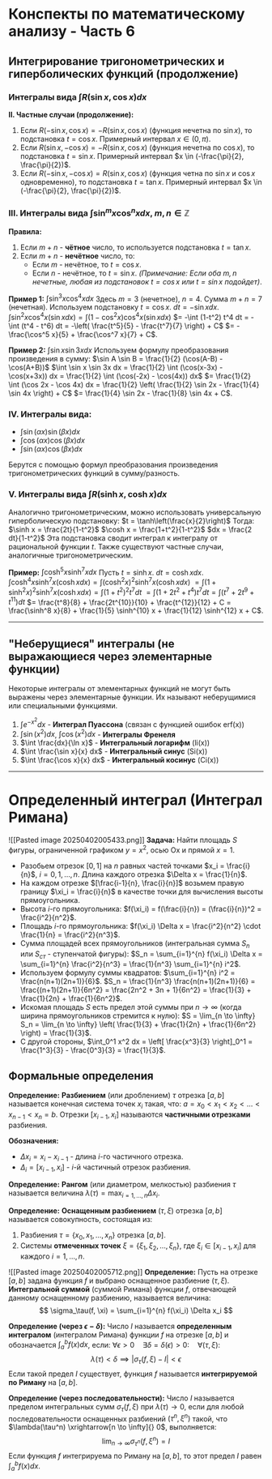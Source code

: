 # Конспекты по математическому анализу - Часть 6

## Интегрирование тригонометрических и гиперболических функций (продолжение)

### Интегралы вида $\int R(\sin x, \cos x) dx$

**II. Частные случаи (продолжение):**

1.  Если $R(-\sin x, \cos x) = -R(\sin x, \cos x)$ (функция нечетна по $\sin x$), то подстановка $t = \cos x$. Примерный интервал $x \in (0, \pi)$.
2.  Если $R(\sin x, -\cos x) = -R(\sin x, \cos x)$ (функция нечетна по $\cos x$), то подстановка $t = \sin x$. Примерный интервал $x \in (-\frac{\pi}{2}, \frac{\pi}{2})$.
3.  Если $R(-\sin x, -\cos x) = R(\sin x, \cos x)$ (функция четна по $\sin x$ и $\cos x$ одновременно), то подстановка $t = \tan x$. Примерный интервал $x \in (-\frac{\pi}{2}, \frac{\pi}{2})$.

### III. Интегралы вида $\int \sin^m x \cos^n x dx$, $m, n \in \mathbb{Z}$

**Правила:**
1.  Если $m+n$ - **чётное** число, то используется подстановка $t = \tan x$.
2.  Если $m+n$ - **нечётное** число, то:
    *   Если $m$ - нечётное, то $t = \cos x$.
    *   Если $n$ - нечётное, то $t = \sin x$.
    *(Примечание: Если оба $m, n$ нечетные, любая из подстановок $t=\cos x$ или $t=\sin x$ подойдет)*.

**Пример 1:**
$\int \sin^3 x \cos^4 x dx$
Здесь $m=3$ (нечетное), $n=4$. Сумма $m+n=7$ (нечетная). Используем подстановку $t = \cos x$.
$dt = -\sin x dx$.
$\int \sin^2 x \cos^4 x (\sin x dx) = \int (1-\cos^2 x) \cos^4 x (\sin x dx)$
$= -\int (1-t^2) t^4 dt = -\int (t^4 - t^6) dt = -\left( \frac{t^5}{5} - \frac{t^7}{7} \right) + C$
$= -\frac{\cos^5 x}{5} + \frac{\cos^7 x}{7} + C$.

**Пример 2:**
$\int \sin x \sin 3x dx$
Используем формулу преобразования произведения в сумму: $\sin A \sin B = \frac{1}{2} (\cos(A-B) - \cos(A+B))$
$\int \sin x \sin 3x dx = \frac{1}{2} \int (\cos(x-3x) - \cos(x+3x)) dx = \frac{1}{2} \int (\cos(-2x) - \cos(4x)) dx$
$= \frac{1}{2} \int (\cos 2x - \cos 4x) dx = \frac{1}{2} \left( \frac{1}{2} \sin 2x - \frac{1}{4} \sin 4x \right) + C$
$= \frac{1}{4} \sin 2x - \frac{1}{8} \sin 4x + C$.

### IV. Интегралы вида:
*   $\int \sin(\alpha x) \sin(\beta x) dx$
*   $\int \cos(\alpha x) \cos(\beta x) dx$
*   $\int \sin(\alpha x) \cos(\beta x) dx$

Берутся с помощью формул преобразования произведения тригонометрических функций в сумму/разность.

### V. Интегралы вида $\int R(\sinh x, \cosh x) dx$

Аналогично тригонометрическим, можно использовать универсальную гиперболическую подстановку:
$t = \tanh\left(\frac{x}{2}\right)$
Тогда:
$\sinh x = \frac{2t}{1-t^2}$
$\cosh x = \frac{1+t^2}{1-t^2}$
$dx = \frac{2 dt}{1-t^2}$
Эта подстановка сводит интеграл к интегралу от рациональной функции $t$. Также существуют частные случаи, аналогичные тригонометрическим.

**Пример:**
$\int \cosh^5 x \sinh^7 x dx$
Пусть $t = \sinh x$. $dt = \cosh x dx$.
$\int \cosh^4 x \sinh^7 x (\cosh x dx) = \int (\cosh^2 x)^2 \sinh^7 x (\cosh x dx)$
$= \int (1+\sinh^2 x)^2 \sinh^7 x (\cosh x dx) = \int (1+t^2)^2 t^7 dt$
$= \int (1+2t^2+t^4) t^7 dt = \int (t^7 + 2t^9 + t^{11}) dt$
$= \frac{t^8}{8} + \frac{2t^{10}}{10} + \frac{t^{12}}{12} + C = \frac{\sinh^8 x}{8} + \frac{1}{5} \sinh^{10} x + \frac{1}{12} \sinh^{12} x + C$.

---

## "Неберущиеся" интегралы (не выражающиеся через элементарные функции)

Некоторые интегралы от элементарных функций не могут быть выражены через элементарные функции. Их называют неберущимися или специальными функциями.

1.  $\int e^{-x^2} dx$ - **Интеграл Пуассона** (связан с функцией ошибок erf(x))
2.  $\int \sin(x^2) dx$, $\int \cos(x^2) dx$ - **Интегралы Френеля**
3.  $\int \frac{dx}{\ln x}$ - **Интегральный логарифм** (li(x))
4.  $\int \frac{\sin x}{x} dx$ - **Интегральный синус** (Si(x))
5.  $\int \frac{\cos x}{x} dx$ - **Интегральный косинус** (Ci(x))

---

# Определенный интеграл (Интеграл Римана)

![[Pasted image 20250402005433.png]]
**Задача:** Найти площадь $S$ фигуры, ограниченной графиком $y=x^2$, осью Ox и прямой $x=1$.

*   Разобьем отрезок $[0, 1]$ на $n$ равных частей точками $x_i = \frac{i}{n}$, $i=0, 1, \dots, n$. Длина каждого отрезка $\Delta x = \frac{1}{n}$.
*   На каждом отрезке $[\frac{i-1}{n}, \frac{i}{n}]$ возьмем правую границу $\xi_i = \frac{i}{n}$ в качестве точки для вычисления высоты прямоугольника.
*   Высота $i$-го прямоугольника: $f(\xi_i) = f(\frac{i}{n}) = (\frac{i}{n})^2 = \frac{i^2}{n^2}$.
*   Площадь $i$-го прямоугольника: $f(\xi_i) \Delta x = \frac{i^2}{n^2} \cdot \frac{1}{n} = \frac{i^2}{n^3}$.
*   Сумма площадей всех прямоугольников (интегральная сумма $S_{n}$ или $S_{ст}$ - ступенчатой фигуры):
    $S_n = \sum_{i=1}^{n} f(\xi_i) \Delta x = \sum_{i=1}^{n} \frac{i^2}{n^3} = \frac{1}{n^3} \sum_{i=1}^{n} i^2$.
*   Используем формулу суммы квадратов: $\sum_{i=1}^{n} i^2 = \frac{n(n+1)(2n+1)}{6}$.
    $S_n = \frac{1}{n^3} \frac{n(n+1)(2n+1)}{6} = \frac{(n+1)(2n+1)}{6n^2} = \frac{2n^2 + 3n + 1}{6n^2} = \frac{1}{3} + \frac{1}{2n} + \frac{1}{6n^2}$.
*   Искомая площадь $S$ есть предел этой суммы при $n \to \infty$ (когда ширина прямоугольников стремится к нулю):
    $S = \lim_{n \to \infty} S_n = \lim_{n \to \infty} \left( \frac{1}{3} + \frac{1}{2n} + \frac{1}{6n^2} \right) = \frac{1}{3}$.
*   С другой стороны, $\int_0^1 x^2 dx = \left[ \frac{x^3}{3} \right]_0^1 = \frac{1^3}{3} - \frac{0^3}{3} = \frac{1}{3}$.

## Формальные определения

**Определение:** **Разбиением** (или дроблением) $\tau$ отрезка $[a, b]$ называется конечная система точек $x_i$ такая, что:
$a = x_0 < x_1 < x_2 < \dots < x_{n-1} < x_n = b$.
Отрезки $[x_{i-1}, x_i]$ называются **частичными отрезками** разбиения.

**Обозначения:**
*   $\Delta x_i = x_i - x_{i-1}$ - длина $i$-го частичного отрезка.
*   $\Delta_i = [x_{i-1}, x_i]$ - $i$-й частичный отрезок разбиения.

**Определение:** **Рангом** (или диаметром, мелкостью) разбиения $\tau$ называется величина
$\lambda(\tau) = \max_{i=1, \dots, n} \Delta x_i$.

**Определение:** **Оснащенным разбиением** $(\tau, \xi)$ отрезка $[a, b]$ называется совокупность, состоящая из:
1.  Разбиения $\tau = \{x_0, x_1, \dots, x_n\}$ отрезка $[a, b]$.
2.  Системы **отмеченных точек** $\xi = \{\xi_1, \xi_2, \dots, \xi_n\}$, где $\xi_i \in [x_{i-1}, x_i]$ для каждого $i = 1, \dots, n$.

![[Pasted image 20250402005712.png]]
**Определение:** Пусть на отрезке $[a, b]$ задана функция $f$ и выбрано оснащенное разбиение $(\tau, \xi)$. **Интегральной суммой** (суммой Римана) функции $f$, отвечающей данному оснащенному разбиению, называется величина:
$$ \sigma_\tau(f, \xi) = \sum_{i=1}^{n} f(\xi_i) \Delta x_i $$

**Определение (через $\epsilon-\delta$):** Число $I$ называется **определенным интегралом** (интегралом Римана) функции $f$ на отрезке $[a, b]$ и обозначается $\int_a^b f(x) dx$, если:
$\forall \epsilon > 0 \quad \exists \delta = \delta(\epsilon) > 0 : \quad \forall (\tau, \xi)$:
$$ \lambda(\tau) < \delta \implies |\sigma_\tau(f, \xi) - I| < \epsilon $$
Если такой предел $I$ существует, функция $f$ называется **интегрируемой по Риману** на $[a, b]$.

**Определение (через последовательности):** Число $I$ называется пределом интегральных сумм $\sigma_\tau(f, \xi)$ при $\lambda(\tau) \to 0$, если для любой последовательности оснащенных разбиений $(\tau^n, \xi^n)$ такой, что $\lambda(\tau^n) \xrightarrow[n \to \infty]{} 0$, выполняется:
$$ \lim_{n \to \infty} \sigma_{\tau^n}(f, \xi^n) = I $$
Если функция $f$ интегрируема по Риману на $[a, b]$, то этот предел $I$ равен $\int_a^b f(x) dx$.

